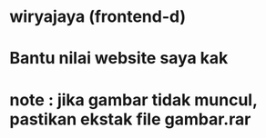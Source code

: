 # wiryajaya (frontend-d)
# Bantu nilai website saya kak
# note : jika gambar tidak muncul, pastikan ekstak file gambar.rar
